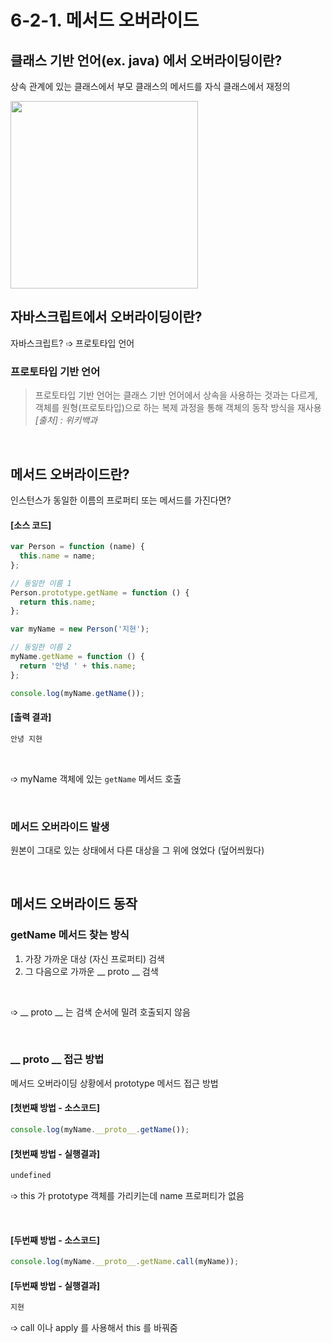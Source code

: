 # 6-2-1. 메서드 오버라이드

## 클래스 기반 언어(ex. java) 에서 오버라이딩이란?

상속 관계에 있는 클래스에서 부모 클래스의 메서드를 자식 클래스에서 재정의

<img width="300" src="https://github.com/CitrusSoda/codeit14_techtalk/assets/98106371/093d44b9-84eb-4467-95d7-380e1bac2d47" />

<br>

## 자바스크립트에서 오버라이딩이란?

자바스크립트? ➩ 프로토타입 언어

### 프로토타입 기반 언어

> 프로토타입 기반 언어는 클래스 기반 언어에서 상속을 사용하는 것과는 다르게, <br>
> 객체를 원형(프로토타입)으로 하는 복제 과정을 통해 객체의 동작 방식을 재사용 <br> _[출처] : 위키백과_

<br>

## 메서드 오버라이드란?

인스턴스가 동일한 이름의 프로퍼티 또는 메서드를 가진다면?

#### [소스 코드]

```js
var Person = function (name) {
  this.name = name;
};

// 동일한 이름 1
Person.prototype.getName = function () {
  return this.name;
};

var myName = new Person('지현');

// 동일한 이름 2
myName.getName = function () {
  return '안녕 ' + this.name;
};

console.log(myName.getName());
```

#### [출력 결과]

```bash
안녕 지현
```

<br>

➩ myName 객체에 있는 `getName` 메서드 호출

<br>

### 메서드 오버라이드 발생

원본이 그대로 있는 상태에서 다른 대상을 그 위에 얹었다 (덮어씌웠다)

<br>

## 메서드 오버라이드 동작

### getName 메서드 찾는 방식

1. 가장 가까운 대상 (자신 프로퍼티) 검색
2. 그 다음으로 가까운 __ proto __ 검색

<br>

➩ __ proto __ 는 검색 순서에 밀려 호출되지 않음

<br>

### __ proto __ 접근 방법

메서드 오버라이딩 상황에서 prototype 메서드 접근 방법

#### [첫번째 방법 - 소스코드]

```js
console.log(myName.__proto__.getName());
```

#### [첫번째 방법 - 실행결과]

```bash
undefined
```

➩ this 가 prototype 객체를 가리키는데 name 프로퍼티가 없음

<br>

#### [두번째 방법 - 소스코드]

```js
console.log(myName.__proto__.getName.call(myName));
```

#### [두번째 방법 - 실행결과]

```bash
지현
```

➩ call 이나 apply 를 사용해서 this 를 바꿔줌
